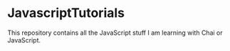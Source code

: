 # JavascriptTutorials
This repository contains all the JavaScript stuff I am learning with Chai or JavaScript.
